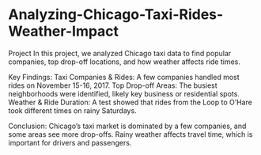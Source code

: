 # Analyzing-Chicago-Taxi-Rides-Weather-Impact

Project In this project, we analyzed Chicago taxi data to find popular companies, top drop-off locations, and how weather affects ride times.

Key Findings: Taxi Companies & Rides: A few companies handled most rides on November 15-16, 2017. Top Drop-off Areas: The busiest neighborhoods were identified, likely key business or residential spots. Weather & Ride Duration: A test showed that rides from the Loop to O’Hare took different times on rainy Saturdays.

Conclusion: Chicago’s taxi market is dominated by a few companies, and some areas see more drop-offs. Rainy weather affects travel time, which is important for drivers and passengers.
